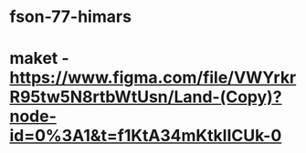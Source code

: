 # fson-77-himars

# maket - https://www.figma.com/file/VWYrkrR95tw5N8rtbWtUsn/Land-(Copy)?node-id=0%3A1&t=f1KtA34mKtklICUk-0
